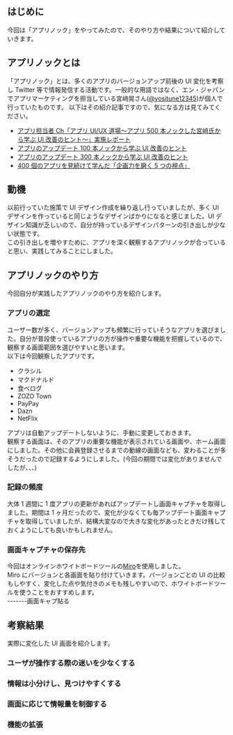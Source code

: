 ## はじめに

今回は「アプリノック」をやってみたので、そのやり方や結果について紹介していきます。

## アプリノックとは

「アプリノック」とは、多くのアプリのバージョンアップ前後の UI 変化を考察し Twitter 等で情報発信する活動です。一般的な用語ではなく、エン・ジャパンでアプリマーケティングを担当している宮﨑晃さん([@yositune12345](https://twitter.com/yositune12345))が個人で行っていたものです。
以下はその紹介記事ですので、気になる方は見てみてください。

- [アプリ担当者 Ch「アプリ UI/UX 道場〜アプリ 500 本ノックした宮﨑氏から学ぶ UI 改善のヒント〜」実施レポート](https://news.yappli.co.jp/n/n2440f8b3a21e)
- [アプリのアップデート 100 本ノックから学ぶ UI 改善のヒント](https://note.com/akira_miyazaki/n/n2a1c4ef230c3)
- [アプリのアップデート 300 本ノックから学ぶ UI 改善のヒント](https://note.com/akira_miyazaki/n/nb32211b94102)
- [400 個のアプリを見続けて学んだ「企画力を磨く 5 つの視点」](https://diginote.en-japan.com/n/n297084d1d0fb?magazine_key=me9177ae03cac)

## 動機

以前行っていた施策で UI デザイン作成を繰り返し行っていましたが、多く UI デザインを作っていると同じようなデザインばかりになると感じました。UI デザイン知識が乏しいので、自分が持っているデザインパターンの引き出しが少ない状態です。  
この引き出しを増やすために、アプリを深く観察するアプリノックが合っていると思い、実践してみることにしました。

## アプリノックのやり方

今回自分が実践したアプリノックのやり方を紹介します。

### アプリの選定

ユーザー数が多く、バージョンアップも頻繁に行っていそうなアプリを選びました。自分が普段使っているアプリの方が操作や重要な機能を把握しているので、観察する画面範囲を選びやすいと思います。  
以下は今回観察したアプリです。

- クラシル
- マクドナルド
- 食べログ
- ZOZO Town
- PayPay
- Dazn
- NetFlix

アプリは自動アップデートしないように、手動に変更しておきます。  
観察する画面は、そのアプリの重要な機能が表示されている画面や、ホーム画面にしました。その他に会員登録させるまでの動線の画面なども、変わることが多そうだったので記録するようにしました。(今回の期間では変化がありませんでしたが、、、)

### 記録の頻度

大体 1 週間に 1 度アプリの更新があればアップデートし画面キャプチャを取得しました。期間は 1 ヶ月だったので、変化が少なくても毎アップデート画面キャプチャを取得していましたが、結構大変なので大きな変化があったときだけ残しておくようにしても良いかもしれません。

### 画面キャプチャの保存先

今回はオンラインホワイトボードツールの[Miro](https://miro.com/)を使用しました。  
Miro にバージョンと各画面を貼り付けていきます。バージョンごとの UI の比較もしやすく、変化した点や気付きのメモも残しやすいので、ホワイトボードツールを使うことをおすすめします。  
-------画面キャプ貼る

## 考察結果

実際に変化した UI 画面を紹介します。

### ユーザが操作する際の迷いを少なくする

### 情報は小分けし、見つけやすくする

### 画面に応じて情報量を制御する

### 機能の拡張
